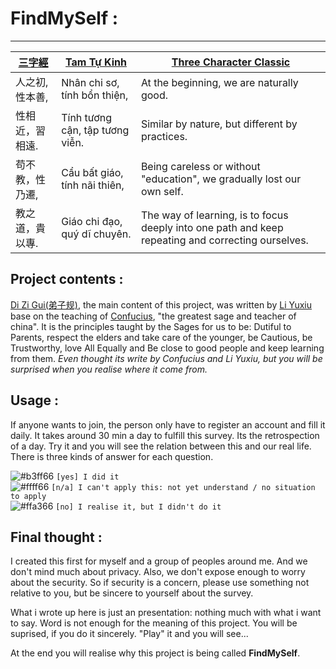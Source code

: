 # FindMySelf : 
***

|[三字經](https://book.bfnn.org/books2/1725.htm)|[Tam Tự Kinh](http://www.cohanvan.com/Tu-hoc/can-ban/tam-tu-kinh)|[Three Character Classic](https://en.wikipedia.org/wiki/Three_Character_Classic)|
|------------------|----------------------------------|-----------------------------|
|人之初, 性本善, | Nhân chi sơ, tính bổn thiện, |At the beginning, we are naturally good. |
|性相近，習相遠. | Tính tương cận, tập tương viễn. |Similar by nature, but different by practices. |
|苟不教，性乃遷, | Cẩu bất giáo, tính nãi thiên, |Being careless or without "education", we gradually lost our own self. |
|教之道，貴以專. | Giáo chi đạo, quý dĩ chuyên. |The way of learning, is to focus deeply into one path and keep repeating and correcting ourselves.|


## Project contents :

[Di Zi Gui(弟子规)](http://tsoidug.org/dizigui_trans_simp.php), the main content of this project, was written by [Li Yuxiu](https://en.wikipedia.org/wiki/Di_Zi_Gui) base on the teaching of [Confucius](https://en.wikipedia.org/wiki/Confucius), "the greatest sage and teacher of china". It is the principles taught by the Sages for us to be: Dutiful to Parents, respect the elders and take care of the younger, be Cautious, be Trustworthy, love All Equally and Be close to good people and keep learning from them. *Even thought its write by Confucius and Li Yuxiu, but you will be surprised when you realise where it come from.*


## Usage :

If anyone wants to join, the person only have to register an account and fill it daily. It takes around 30 min a day to fulfill this survey. Its the retrospection of a day. Try it and you will see the relation between this and our real life. There is three kinds of answer for each question.

![#b3ff66](https://placehold.it/15/b3ff66/000000?text=+) `[yes] I did it`  
![#ffff66](https://placehold.it/15/ffff66/000000?text=+) `[n/a] I can't apply this: not yet understand / no situation to apply`  
![#ffa366](https://placehold.it/15/ffa366/000000?text=+) `[no] I realise it, but I didn't do it`  

## Final thought :

I created this first for myself and a group of peoples around me. And we don't mind much about privacy. Also, we don't expose enough to worry about the security. So if security is a concern, please use something not relative to you, but be sincere to yourself about the survey.

What i wrote up here is just an presentation: nothing much with what i want to say. Word is not enough for the meaning of this project. You will be suprised, if you do it sincerely. "Play" it and you will see... 

At the end you will realise why this project is being called **FindMySelf**.
